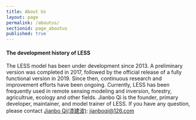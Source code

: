 ```yaml
---
title: About Us
layout: page
permalink: /aboutus/
sectionid: page_aboutus
published: true
---
```

#### The development history of LESS
The LESS model has been under development since 2013. A preliminary version was completed in 2017, followed by the official release of a fully functional version in 2019. Since then, continuous research and improvement efforts have been ongoing. Currently, LESS has been frequently used in remote sensing modeling and inversion, forestry, agricultrue, ecology and other fields. Jianbo Qi is the founder, primary developer, maintainer, and model trainer of LESS. If you have any question, please contact [Jianbo Qi(漆建波)](https://www.researchgate.net/profile/Jianbo-Qi-2): jianboqi@126.com


